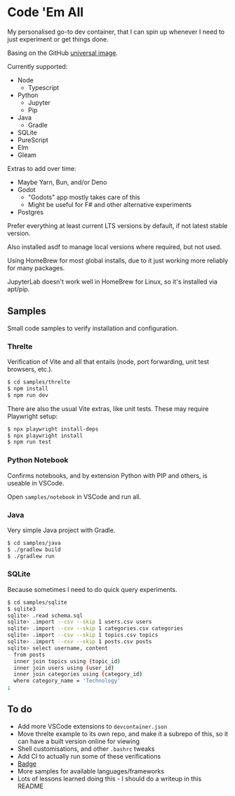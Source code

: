 # Code 'Em All

My personalised go-to dev container, that I can spin up whenever I need to just experiment or get things done.

Basing on the GitHub [universal image](https://github.com/devcontainers/images/tree/main/src/universal).

Currently supported:

- Node
  - Typescript
- Python
  - Jupyter
  - Pip
- Java
  - Gradle
- SQLite
- PureScript
- Elm
- Gleam

Extras to add over time:

- Maybe Yarn, Bun, and/or Deno
- Godot
  - "Godots" app mostly takes care of this
  - Might be useful for F# and other alternative experiments
- Postgres

Prefer everything at least current LTS versions by default, if not latest stable version.

Also installed asdf to manage local versions where required, but not used.

Using HomeBrew for most global installs, due to it just working more reliably for many packages.

JupyterLab doesn't work well in HomeBrew for Linux, so it's installed via apt/pip.

## Samples

Small code samples to verify installation and configuration.

### Threlte

Verification of Vite and all that entails (node, port forwarding, unit test browsers, etc.).

```sh
$ cd samples/threlte
$ npm install
$ npm run dev
```

There are also the usual Vite extras, like unit tests. These may require Playwright setup:

```sh
$ npx playwright install-deps
$ npx playwright install
$ npm run test
```

### Python Notebook

Confirms notebooks, and by extension Python with PIP and others, is useable in VSCode.

Open `samples/notebook` in VSCode and run all.

### Java

Very simple Java project with Gradle.

```sh
$ cd samples/java
$ ./gradlew build
$ ./gradlew run
```

### SQLite

Because sometimes I need to do quick query experiments.

```sh
$ cd samples/sqlite
$ sqlite3
sqlite> .read schema.sql
sqlite> .import --csv --skip 1 users.csv users
sqlite> .import --csv --skip 1 categories.csv categories
sqlite> .import --csv --skip 1 topics.csv topics
sqlite> .import --csv --skip 1 posts.csv posts
sqlite> select username, content
  from posts
  inner join topics using (topic_id)
  inner join users using (user_id)
  inner join categories using (category_id)
  where category_name = 'Technology'
;
```

## To do

- Add more VSCode extensions to `devcontainer.json`
- Move threlte example to its own repo, and make it a subrepo of this, so it can have a built version online for viewing
- Shell customisations, and other `.bashrc` tweaks
- Add CI to actually run some of these verifications
- [Badge](https://code.visualstudio.com/docs/devcontainers/create-dev-container#_add-an-open-in-dev-container-badge)
- More samples for available languages/frameworks
- Lots of lessons learned doing this - I should do a writeup in this README
